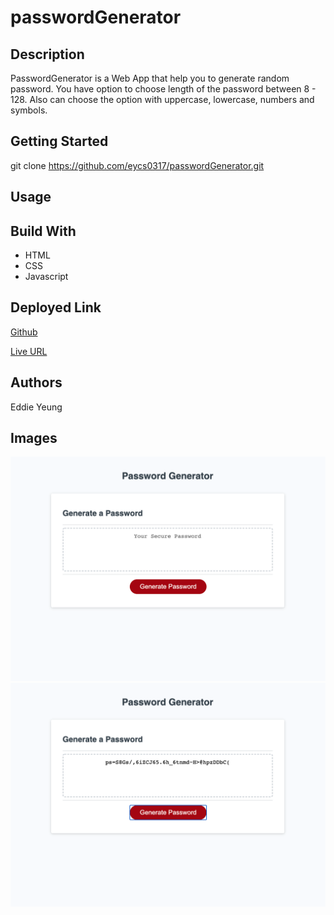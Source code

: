 # passwordGenerator

## Description

PasswordGenerator is a Web App that help you to generate random password. You have option to choose length of the password between 8 - 128. Also can choose the option with uppercase, lowercase, numbers and symbols.

## Getting Started

git clone  https://github.com/eycs0317/passwordGenerator.git

##  Usage


## Build With
  * HTML
  * CSS
  * Javascript

  ## Deployed Link

[Github](https://github.com/eycs0317/passwordGenerator)

[Live URL]()

## Authors
Eddie Yeung

## Images
![example1](/Images/image1.png)
![example2](/Images/image2.png)





